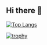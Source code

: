 ## Hi there 👋

[![Top Langs](https://github-readme-stats.vercel.app/api/top-langs/?username=JerryWu-code&hide=Jupyter%20Notebook&layout=compact)](https://github.com/anuraghazra/github-readme-stats)

[![trophy](https://github-profile-trophy.vercel.app/?username=JerryWu-code&theme=gruvbox&title=-Stars,-Issues,-PullRequest,-Reviews&column=-1)](https://github.com/ryo-ma/github-profile-trophy)

<!--
**JerryWu-code/JerryWu-code** is a ✨ _special_ ✨ repository because its `README.md` (this file) appears on your GitHub profile.

Here are some ideas to get you started:

- 🔭 I’m currently working on ...
- 🌱 I’m currently learning ...
- 👯 I’m looking to collaborate on ...
- 🤔 I’m looking for help with ...
- 💬 Ask me about ...
- 📫 How to reach me: ...
- 😄 Pronouns: ...
- ⚡ Fun fact: ...
-->
